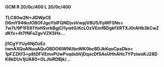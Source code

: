 #### GCM R 20/0c/400 L 20/0c/400
**TLC80w2N+JlDWpCE**<br/>**D6mY94tkclOBOFJguYblFQNDjvsVwpjVBU5/FpWFSNs=**<br/>**7w7t/9P1FE61YoHSvrkBgjCl1ywtG/KcLOzVEmfBDgkfXRTXJ0rAHb3kCwZdKfx+4t7fNFaZgvVZKSHx...**<br/><br/>
**jI1CgYYUy6NjOzEz**<br/>**twnAXQoANuuAQuOBDO6lWNUbnWK0bcBDJkKquCpaDko=**<br/>**1pFZZKf3+p8tDFVEmvPUwPvqdxbVjDqxcDfSAoUHhAHc7YPziwoKJ28DK8kDUv1jUA80+OLJhiRDBjk/...**